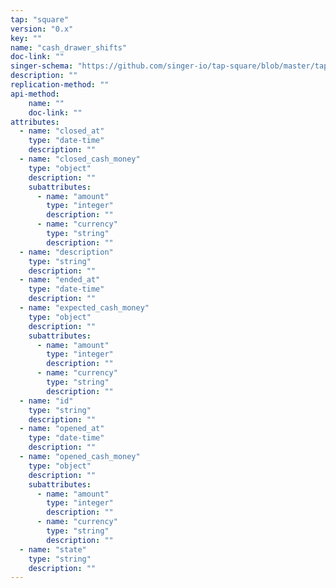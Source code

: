 ```yaml
---
tap: "square"
version: "0.x"
key: ""
name: "cash_drawer_shifts"
doc-link: ""
singer-schema: "https://github.com/singer-io/tap-square/blob/master/tap_square/schemas/cash_drawer_shifts.json"
description: ""
replication-method: ""
api-method:
    name: ""
    doc-link: ""
attributes:
  - name: "closed_at"
    type: "date-time"
    description: ""
  - name: "closed_cash_money"
    type: "object"
    description: ""
    subattributes:
      - name: "amount"
        type: "integer"
        description: ""
      - name: "currency"
        type: "string"
        description: ""
  - name: "description"
    type: "string"
    description: ""
  - name: "ended_at"
    type: "date-time"
    description: ""
  - name: "expected_cash_money"
    type: "object"
    description: ""
    subattributes:
      - name: "amount"
        type: "integer"
        description: ""
      - name: "currency"
        type: "string"
        description: ""
  - name: "id"
    type: "string"
    description: ""
  - name: "opened_at"
    type: "date-time"
    description: ""
  - name: "opened_cash_money"
    type: "object"
    description: ""
    subattributes:
      - name: "amount"
        type: "integer"
        description: ""
      - name: "currency"
        type: "string"
        description: ""
  - name: "state"
    type: "string"
    description: ""
---
```

